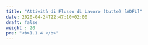 ```yaml
---
title: "Attività di Flusso di Lavoro (tutte) [ADFL]"
date: 2020-04-24T22:47:10+02:00
draft: false
weight : 20
pre: "<b>1.1.4 </b>"
---
```

